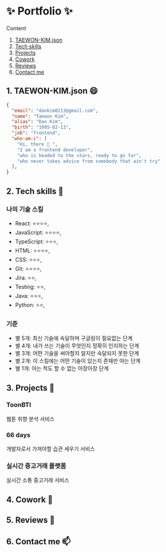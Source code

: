 # ✨ Portfolio ✨

Content

1. [TAEWON-KIM.json](#1-taewon-kimjson-)
1. [Tech skills](#2-tech-skills-)
1. [Projects](#3-projects-)
1. [Cowork](#4-cowork-)
1. [Reviews](#5-reviews-)
1. [Contact me](#6-contact-me-)

## 1. TAEWON-KIM.json 😄

```json
{
  "email": "dankim0213@gmail.com",
  "name": "Taewon Kim",
  "alias": "Dan Kim",
  "birth": "1995-02-13",
  "job": "frontend",
  "who-am-i": [
    "Hi, there 👋 ", 
    "I am a frontend developer", 
    "who is headed to the stars, ready to go far",
    "who never takes advice from somebody that ain't try"
  ],
}

```

## 2. Tech skills 🌱

### 나의 기술 스킬

- React: ⭐️⭐⭐⭐,
- JavaScript: ⭐️⭐⭐⭐,
- TypeScript: ️⭐⭐⭐,
- HTML: ⭐️⭐⭐⭐,
- CSS: ️⭐⭐⭐,
- Git: ⭐️⭐⭐⭐,
- Jira: ⭐⭐,
- Testing: ⭐⭐,
- Java: ⭐⭐⭐,
- Python: ⭐⭐,

### 기준

- 별 5개: 최신 기술에 숙달하며 구글링이 필요없는 단계
- 별 4개: 내가 쓰는 기술이 무엇인지 정확히 인지하는 단계
- 별 3개: 어떤 기술을 써야할지 알지만 숙달되지 못한 단계
- 별 2개: 이 스킬에는 어떤 기술이 있는지 존재만 아는 단계
- 별 1개: 아는 척도 할 수 없는 아장아장 단계

## 3. Projects 🔭

### ToonBTI

웹툰 취향 분석 서비스

### 66 days

개발자로서 가져야할 습관 세우기 서비스

### 실시간 중고거래 플랫폼

실시간 소통 중고거래 서비스

## 4. Cowork 👯

## 5. Reviews 💬

## 6. Contact me 📫  

<!-- ### Hi there 👋 -->

<!--
**DanKim0213/DanKim0213** is a ✨ _special_ ✨ repository because its `README.md` (this file) appears on your GitHub profile.

Here are some ideas to get you started:

- 🔭 I’m currently working on ...
- 🌱 I’m currently learning ...
- 👯 I’m looking to collaborate on ...
- 🤔 I’m looking for help with ...
- 💬 Ask me about ...
- 📫 How to reach me: ...
- 😄 Pronouns: ...
- ⚡ Fun fact: ...
-->
